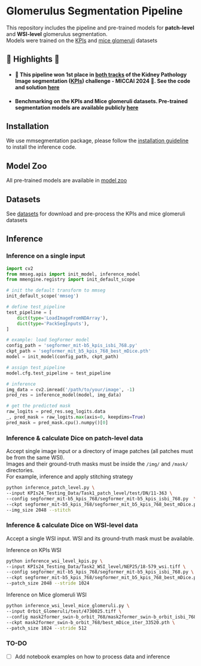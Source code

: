 # Glomerulus Segmentation Pipeline

This repository includes the pipeline and pre-trained models for **patch-level** and **WSI-level** glomerulus segmentation.  
Models were trained on the [KPIs](https://sites.google.com/view/kpis2024/) and [mice glomeruli](https://datadryad.org/stash/dataset/doi:10.5061/dryad.fqz612jpc) datasets

## 🌟 Highlights 🌟
- #### 🎉 This pipeline won 1st place in <ins>both tracks</ins> of the Kidney Pathology Image segmentation ([KPIs](https://sites.google.com/view/kpis2024/)) challenge - MICCAI 2024 🥇. See the code and solution [here](KPIs2024/Solution.md)
- #### Benchmarking on the KPIs and Mice glomeruli datasets. Pre-trained segmentation models are available publicly [here](docs/model_zoo.md)

## Installation
We use mmsegmentation package, please follow the [installation guideline](docs/get_started.md) to install the inference code.

## Model Zoo
All pre-trained models are available in [model zoo](docs/model_zoo.md)

## Datasets
See [datasets](docs/datasets_howto.md) for download and pre-process the KPIs and mice glomeruli datasets

## Inference
### Inference on a single input
```python
import cv2
from mmseg.apis import init_model, inference_model
from mmengine.registry import init_default_scope

# init the default transform to mmseg
init_default_scope('mmseg')

# define test_pipeline
test_pipeline = [
    dict(type='LoadImageFromNDArray'),
    dict(type='PackSegInputs'),
]

# example: load SegFormer model
config_path = 'segformer_mit-b5_kpis_isbi_768.py'
ckpt_path = 'segformer_mit_b5_kpis_768_best_mDice.pth'
model = init_model(config_path, ckpt_path)

# assign test_pipeline
model.cfg.test_pipeline = test_pipeline

# inference
img_data = cv2.imread('/path/to/your/image', -1)
pred_res = inference_model(model, img_data)

# get the predicted mask
raw_logits = pred_res.seg_logits.data
_, pred_mask = raw_logits.max(axis=0, keepdims=True)
pred_mask = pred_mask.cpu().numpy()[0]
```

### Inference & calculate Dice on patch-level data
Accept single image input or a directory of image patches (all patches must be from the same WSI).  
Images and their ground-truth masks must be inside the `/img/` and `/mask/` directories.  
For example, inference and apply stitching strategy
```bash
python inference_patch_level.py \
--input KPIs24_Testing_Data/Task1_patch_level/test/DN/11-363 \
--config segformer_mit-b5_kpis_768/segformer_mit-b5_kpis_isbi_768.py  \
--ckpt segformer_mit-b5_kpis_768/segformer_mit_b5_kpis_768_best_mDice.pth \
--img_size 2048 --stitch
```

### Inference & calculate Dice on WSI-level data
Accept a single WSI input. 
WSI and its ground-truth mask must be available.  

Inference on KPIs WSI
```bash
python inference_wsi_level_kpis.py \
--input KPIs24_Testing_Data/Task2_WSI_level/NEP25/18-579_wsi.tiff \
--config segformer_mit-b5_kpis_768/segformer_mit-b5_kpis_isbi_768.py \
--ckpt segformer_mit-b5_kpis_768/segformer_mit_b5_kpis_768_best_mDice.pth \
--patch_size 2048 --stride 1024
```

Inference on Mice glomeruli WSI
```bash
python inference_wsi_level_mice_glomeruli.py \
--input Orbit_Glomeruli/test/4730025.tiff \
--config mask2former_swin-b_orbit_768/mask2former_swin-b_orbit_isbi_768.py \
--ckpt mask2former_swin-b_orbit_768/best_mDice_iter_33520.pth \
--patch_size 1024 --stride 512
```

### TO-DO
- [ ] Add notebook examples on how to process data and inference